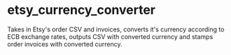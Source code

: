 # etsy_currency_converter
Takes in Etsy's order CSV and invoices, converts it's currency according to ECB exchange rates, outputs CSV with converted currency and stamps order invoices with converted currency.

